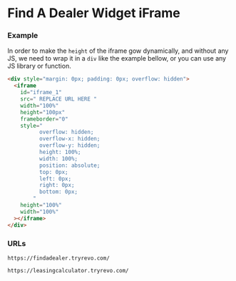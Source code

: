 # Find A Dealer Widget iFrame

### Example

In order to make the `height` of the iframe gow dynamically, and without any JS, we need to wrap
it in a `div` like the example bellow, or you can use any JS library or function.

```html
<div style="margin: 0px; padding: 0px; overflow: hidden">
  <iframe
    id="iframe_1"
    src=" REPLACE URL HERE "
    width="100%"
    height="100px"
    frameborder="0"
    style="
          overflow: hidden;
          overflow-x: hidden;
          overflow-y: hidden;
          height: 100%;
          width: 100%;
          position: absolute;
          top: 0px;
          left: 0px;
          right: 0px;
          bottom: 0px;
        "
    height="100%"
    width="100%"
  ></iframe>
</div>
```

### URLs

```
https://findadealer.tryrevo.com/
```

```
https://leasingcalculator.tryrevo.com/
```
